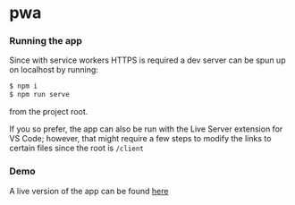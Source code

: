 # pwa

### Running the app

Since with service workers HTTPS is required a dev server can be spun up on localhost by running:

```bash
$ npm i
$ npm run serve
```

from the project root.

If you so prefer, the app can also be run with the Live Server extension for VS Code; however, that might require a few steps to modify the links to certain files since the root is `/client`

### Demo

A live version of the app can be found [here](https://pwa-web-catalog.onrender.com/)
